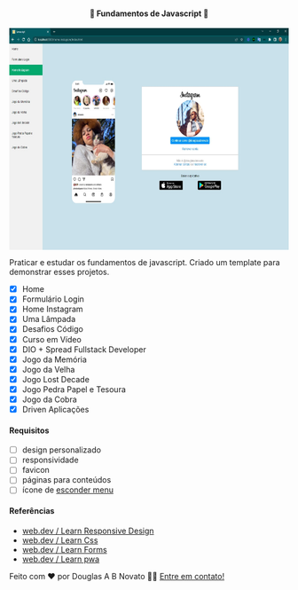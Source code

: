 <h4 align="center"> 
	🚧 Fundamentos de Javascript 🚀
</h4>

<p align="center" style="display: flex; align-items: flex-start; justify-content: center;">
  <img alt="versão 1 do projeto" title="#Fundamentos-de-Javascript" src="./.github/menu-responsive.jpg" height="400px">
</p>  

Praticar e estudar os fundamentos de javascript.
Criado um template para demonstrar esses projetos.

- [x] Home
- [x] Formulário Login
- [x] Home Instagram
- [x] Uma Lâmpada
- [x] Desafios Código
- [x] Curso em Vídeo
- [x] DIO + Spread Fullstack Developer
- [x] Jogo da Memória
- [x] Jogo da Velha
- [x] Jogo Lost Decade
- [x] Jogo Pedra Papel e Tesoura
- [x] Jogo da Cobra 
- [x] Driven Aplicações

#### Requisitos

- [ ] design personalizado
- [ ] responsividade
- [ ] favicon
- [ ] páginas para conteúdos
- [ ] ícone de [esconder menu](https://www.w3schools.com/howto/tryit.asp?filename=tryhow_js_responsive_navbar_dropdown)

#### Referências 
- [web.dev / Learn Responsive Design](https://web.dev/learn/design/)
- [web.dev / Learn Css](https://web.dev/learn/css/)
- [web.dev / Learn Forms](https://web.dev/learn/forms/)
- [web.dev / Learn pwa](https://web.dev/learn/pwa/)

Feito com ❤️ por Douglas A B Novato 👋🏽 [Entre em contato!](https://www.linkedin.com/in/douglasabnovato/)
